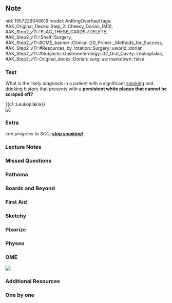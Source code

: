 ## Note
nid: 1557229048616
model: AnKingOverhaul
tags: #AK_Original_Decks::Step_2::Cheesy_Dorian_(M3), #AK_Step2_v11::!FLAG_THESE_CARDS::!DELETE, #AK_Step2_v11::!Shelf::Surgery, #AK_Step2_v11::#OME_banner::Clinical::20_Primer:_Methods_for_Success, #AK_Step2_v11::#Resources_by_rotation::Surgery::uworld::dorian, #AK_Step2_v11::#Subjects::Gastroenterology::02_Oral_Cavity::Leukoplakia, #AK_Step2_v11::Original_decks::Dorian::surg::uw
markdown: false

### Text
What is the likely <i>diagnosis</i> in a patient with a significant
<u>smoking</u> and <u>drinking history</u> that presents with a
<b>persistent white plaque that cannot be scraped off?</b>
<div>
  <div>
    {{c1::Leukoplakia}}
  </div>
  <div><img src="make%20me%20nuts.png"></div>
</div>

### Extra
<div style="font-style: italic;">
  <div>
    <div>
      can progress to SCC; <b><u>stop smoking!</u></b>
    </div>
  </div>
</div>

### Lecture Notes


### Missed Questions


### Pathoma


### Boards and Beyond


### First Aid


### Sketchy


### Pixorize


### Physeo


### OME
<div class="ome-widget">
  <a href="https://onlinemeded.org/spa/surgery?ref=anki"><img src=
  "_OME_AnkiFlashcards_Topic_6.png"></a>
</div>

### Additional Resources


### One by one

